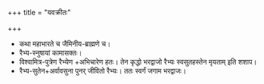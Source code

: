 +++
title = "यवक्रीतः"

+++
- कथा महाभारते च जैमिनीय-ब्राह्मणे च।
- रैभ्य-स्नुषायां कामासक्तः।
- विश्वामित्र-पुत्रेण रैभ्येण +अभिचारेण हतः। तेन कृद्धो भरद्वाजो रैभ्यः स्वसुतहस्तेन मृयताम् इति शशाप। 
- रैभ्य-सुतेन+अर्वावसुना पुनर् जीवितो रैभ्यः। ततः स्वर्गं जगाम भरद्वाजः।
